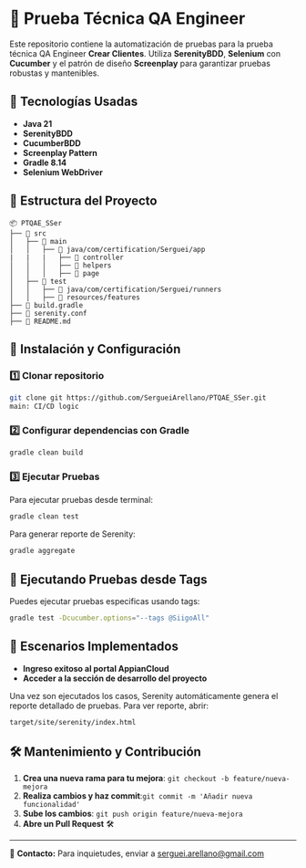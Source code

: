 # 🏨 Prueba Técnica QA Engineer 

Este repositorio contiene la automatización de pruebas para la prueba técnica QA Engineer **Crear Clientes**. Utiliza **SerenityBDD**, **Selenium** con **Cucumber** y el patrón de diseño **Screenplay** para garantizar pruebas robustas y mantenibles.

## 📌 Tecnologías Usadas

- **Java 21**
- **SerenityBDD**
- **CucumberBDD**
- **Screenplay Pattern**
- **Gradle 8.14**
- **Selenium WebDriver**

## 📁 Estructura del Proyecto

```
📦 PTQAE_SSer
├── 📂 src
│   ├── 📂 main
│   │   ├── 📂 java/com/certification/Serguei/app
|   |   |   ├── 📂 controller
│   │   │   ├── 📂 helpers
│   │   │   ├── 📂 page
│   ├── 📂 test
│   │   ├── 📂 java/com/certification/Serguei/runners
│   │   ├── 📂 resources/features
├── 📜 build.gradle
├── 📜 serenity.conf
├── 📜 README.md
```

## 🚀 Instalación y Configuración

### 1️⃣ Clonar repositorio
```sh
git clone git https://github.com/SergueiArellano/PTQAE_SSer.git
main: CI/CD logic
```

### 2️⃣ Configurar dependencias con Gradle
```sh
gradle clean build
```

### 3️⃣ Ejecutar Pruebas

Para ejecutar pruebas desde terminal:
```sh
gradle clean test
```
Para generar reporte de Serenity:
```sh
gradle aggregate
```

## 🧪 Ejecutando Pruebas desde Tags
Puedes ejecutar pruebas especificas usando tags:
```sh
gradle test -Dcucumber.options="--tags @SiigoAll"
```

## 📜  Escenarios Implementados
- **Ingreso exitoso al portal AppianCloud** 
- **Acceder a la sección de desarrollo del proyecto** 

Una vez son ejecutados los casos, Serenity automáticamente genera el reporte detallado de pruebas. Para ver reporte, abrir:
```sh
target/site/serenity/index.html
```

## 🛠 Mantenimiento y Contribución
1. **Crea una nueva rama para tu mejora**: `git checkout -b feature/nueva-mejora`
2. **Realiza cambios y haz commit**:`git commit -m 'Añadir nueva funcionalidad'`
3. **Sube los cambios**: `git push origin feature/nueva-mejora`
4. **Abre un Pull Request** 🛠

---

📌 **Contacto:** Para inquietudes, enviar a [serguei.arellano@gmail.com](mailto:tu.email@example.com)
